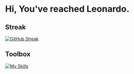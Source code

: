 # Hi, You've reached Leonardo.

## Streak
[![GitHub Streak](https://streak-stats.demolab.com/?user=LeonardoRubuz&theme=dark)](https://git.io/streak-stats)

## Toolbox
[![My Skills](https://skillicons.dev/icons?i=html,css,js,ts,nodejs,react,nextjs,express,py,django,php,symfony,figma,mint,bash,wordpress,postgres,mysql&perline=9)](https://skillicons.dev)

